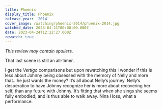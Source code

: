 ```yaml
---
title: Phoenix
display_title: Phoenix
release_year: '2014'
cover_image: /watching/phoenix-2014/phoenix-2014.jpg
watched_date: 2023-04-21T00:00:00.000Z
date: 2023-04-24T12:22:27.000Z
rewatch: true
---
```

_This review may contain spoilers._

That last scene is still an all-timer.

I get the _Vertigo_ comparisons but upon rewatching this I wonder if this is less about Johnny being obsessed with the memory of Nelly and more that…he just wants the money? It’s all about Nelly’s journey. Nelly’s desperation to have Johnny recognize her is more about recovering her self, than any future with Johnny. It’s fitting that when she sings she seems fully embodied, and is thus able to walk away. Nina Hoss, what a performance.

